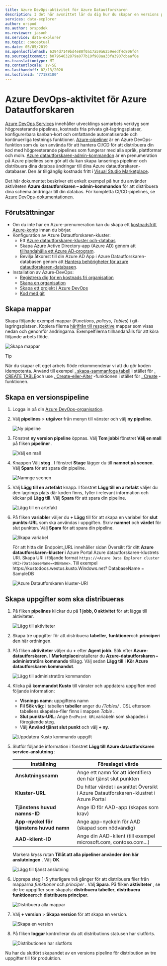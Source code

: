 ```yaml
---
title: Azure DevOps-aktivitet för Azure Datautforskaren
description: I det här avsnittet lär du dig hur du skapar en versions pipeline och distribuerar
services: data-explorer
author: orspod
ms.author: orspodek
ms.reviewer: jasonh
ms.service: data-explorer
ms.topic: conceptual
ms.date: 05/05/2019
ms.openlocfilehash: 6394d7149bd4e80f0a17a59a6259eedf4c806fd4
ms.sourcegitcommit: b07964632879a077b10f988aa33fa3907cbaaf0e
ms.translationtype: MT
ms.contentlocale: sv-SE
ms.lasthandoff: 02/13/2020
ms.locfileid: "77188180"
---
```

# <a name="azure-devops-task-for-azure-data-explorer"></a>Azure DevOps-aktivitet för Azure Datautforskaren

[Azure DevOps Services](https://azure.microsoft.com/services/devops/) innehåller utvecklings samarbets verktyg som högpresterande pipelines, kostnads fria privata git-lagringsplatser, konfigurerbara kanban-kort och omfattande automatiserade och kontinuerliga testnings funktioner. [Azure-pipeliner](https://azure.microsoft.com/services/devops/pipelines/) är en Azure DevOps-funktion som du kan använda för att hantera CI/CD för att distribuera din kod med högpresterande pipelines som fungerar med alla språk, plattformar och moln.
[Azure datautforskaren-admin-kommandon](https://marketplace.visualstudio.com/items?itemName=Azure-Kusto.PublishToADX) är en prenumeration på Azure pipelines som gör att du kan skapa lanserings pipeliner och distribuera dina databas ändringar till dina Azure datautforskaren-databaser. Den är tillgänglig kostnads fritt i [Visual Studio Marketplace](https://marketplace.visualstudio.com/).

Det här dokumentet beskriver ett enkelt exempel på hur du använder aktiviteten **Azure datautforskaren – admin-kommandon** för att distribuera dina schema ändringar till din databas. För kompletta CI/CD-pipelines, se [Azure DevOps-dokumentationen](/azure/devops/user-guide/what-is-azure-devops?view=azure-devops#vsts).

## <a name="prerequisites"></a>Förutsättningar

* Om du inte har en Azure-prenumeration kan du skapa ett [kostnadsfritt Azure-konto](https://azure.microsoft.com/free/) innan du börjar.
* Konfiguration av Azure Datautforskaren-kluster:
    * Ett [Azure datautforskaren-kluster och-databas](/azure/data-explorer/create-cluster-database-portal)
    * Skapa Azure Active Directory-app (Azure AD) genom att [tillhandahålla ett Azure AD-program](/azure/kusto/management/access-control/how-to-provision-aad-app).
    * Bevilja åtkomst till din Azure AD App i Azure Datautforskaren-databasen genom att [Hantera behörigheter för azure datautforskaren-databasen](/azure/data-explorer/manage-database-permissions).
* Installation av Azure-DevOps:
    * [Registrera dig för en kostnads fri organisation](/azure/devops/user-guide/sign-up-invite-teammates?view=azure-devops)
    * [Skapa en organisation](/azure/devops/organizations/accounts/create-organization?view=azure-devops)
    * [Skapa ett projekt i Azure DevOps](/azure/devops/organizations/projects/create-project?view=azure-devops)
    * [Kod med git](/azure/devops/user-guide/code-with-git?view=azure-devops)

## <a name="create-folders"></a>Skapa mappar

Skapa följande exempel mappar (*Functions*, *policys*, *Tables*) i git-lagringsplatsen. Kopiera filerna [härifrån till respektive](https://github.com/Azure/azure-kusto-docs-samples/tree/master/DevOps_release_pipeline) mappar som visas nedan och genomför ändringarna. Exempelfilerna tillhandahålls för att köra följande arbets flöde.

![Skapa mappar](media/devops/create-folders.png)

> [!TIP]
> När du skapar ett eget arbets flöde rekommenderar vi att du gör koden idempotenta. Använd till exempel [. skapa-sammanfoga tabell](/azure/kusto/management/create-table-command#create-merge-table) i stället för [. CREATE TABLE](/azure/kusto/management/create-table-command)och use [. Create-eller-Alter](/azure/kusto/management/functions#create-or-alter-function) -funktionen i stället för [. Create](/azure/kusto/management/functions#create-function) -funktionen.

## <a name="create-a-release-pipeline"></a>Skapa en versionspipeline

1. Logga in på din [Azure DevOps-organisation](https://dev.azure.com/).
1. Välj **pipelines** > **utgåvor** från menyn till vänster och välj **ny pipeline**.

    ![Ny pipeline](media/devops/new-pipeline.png)

1. Fönstret **ny version pipeline** öppnas. Välj **Tom jobb**i fönstret **Välj en mall** på fliken **pipeliner** .

     ![Välj en mall](media/devops/select-template.png)

1. Knappen Välj **steg** . I fönstret **Stage** lägger du till **namnet på scenen**. Välj **Spara** för att spara din pipeline.

    ![Namnge scenen](media/devops/stage-name.png)

1. Välj **Lägg till en artefakt** knapp. I fönstret **Lägg till en artefakt** väljer du den lagrings plats där koden finns, fyller i relevant information och klickar på **Lägg till**. Välj **Spara** för att spara din pipeline.

    ![Lägg till en artefakt](media/devops/add-artifact.png)

1. På fliken **variabler** väljer du **+ Lägg** till för att skapa en variabel för **slut punkts-URL** som ska användas i uppgiften. Skriv **namnet** och **värdet** för slut punkten. Välj **Spara** för att spara din pipeline. 

    ![Skapa variabel](media/devops/create-variable.png)

    För att hitta din Endpoint_URL innehåller sidan Översikt för ditt **Azure datautforskaren-kluster** i Azure Portal Azure datautforskaren-klustrets URI. Skapa URI i följande format `https://<Azure Data Explorer cluster URI>?DatabaseName=<DBName>`.  Till exempel https:\//kustodocs.westus.kusto.Windows.net? DatabaseName = SampleDB

    ![Azure Datautforskaren kluster-URI](media/devops/adx-cluster-uri.png)

## <a name="create-tasks-to-deploy"></a>Skapa uppgifter som ska distribueras

1. På fliken **pipelines** klickar du på **1 jobb, 0 aktivitet** för att lägga till aktiviteter. 

    ![Lägg till aktiviteter](media/devops/add-task.png)

1. Skapa tre uppgifter för att distribuera **tabeller**, **funktioner**och **principer**i den här ordningen. 

1. På fliken **aktiviteter** väljer du **+** efter **Agent jobb**. Sök efter **Azure-datautforskaren**. I **Marketplace**installerar du **Azure-datautforskaren – administratörs kommando** tillägg. Välj sedan **Lägg till** i **Kör Azure datautforskaren kommandot**.

     ![Lägg till administratörs kommandon](media/devops/add-admin-commands.png)

1. Klicka på **kommandot Kusto** till vänster och uppdatera uppgiften med följande information:
    * **Visnings namn**: uppgiftens namn
    * **Fil Sök väg**: i tabellen **tabeller** anger du */Tables/* . CSL eftersom tabellens skapelse-filer finns i mappen *Table* .
    * **Slut punkts-URL**: Ange `EndPoint URL`variabeln som skapades i föregående steg.
    * Välj **Använd tjänst slut punkt** och välj **+ ny**.

    ![Uppdatera Kusto kommando uppgift](media/devops/kusto-command-task.png)

1. Slutför följande information i fönstret **Lägg till Azure datautforskaren service-anslutning** :

    |Inställning  |Föreslaget värde  |
    |---------|---------|
    |**Anslutningsnamn**     |    Ange ett namn för att identifiera den här tjänst slut punkten     |
    |**Kluster-URL**    |    Du hittar värdet i avsnittet Översikt i Azure Datautforskaren-klustret i Azure Portal | 
    |**Tjänstens huvud namns-ID**    |    Ange ID för AAD-app (skapas som krav)     |
    |**App-nyckel för tjänstens huvud namn**     |    Ange app-nyckeln för AAD (skapad som nödvändig)    |
    |**AAD-klient-ID**    |      Ange din AAD-klient (till exempel microsoft.com, contoso.com...)    |

    Markera kryss rutan **Tillåt att alla pipeliner använder den här anslutningen** . Välj **OK**.

    ![Lägg till tjänst anslutning](media/devops/add-service-connection.png)

1. Upprepa steg 1-5 ytterligare två gånger för att distribuera filer från mapparna *funktioner* och *principer* . Välj **Spara**. På fliken **aktiviteter** , se de tre uppgifter som skapats: **distribuera tabeller**, **distribuera funktioner**och **distribuera principer**.

    ![Distribuera alla mappar](media/devops/deploy-all-folders.png)

1. Välj **+ version** > **Skapa version** för att skapa en version.

    ![Skapa en version](media/devops/create-release.png)

1. På fliken **loggar** kontrollerar du att distributions statusen har slutförts.

    ![Distributionen har slutförts](media/devops/deployment-successful.png)

Nu har du slutfört skapandet av en versions pipeline för distribution av tre uppgifter till för produktion.